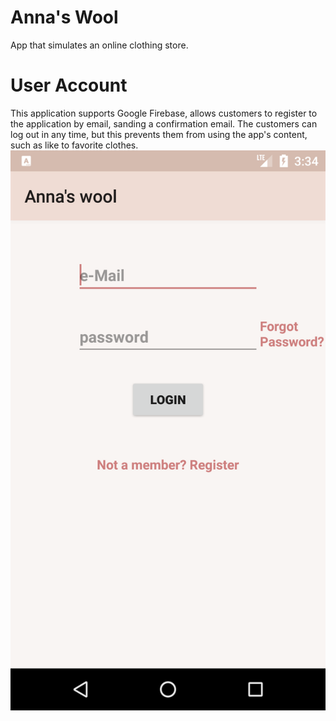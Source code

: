 # Anna's Wool
App that simulates an online clothing store. 

# User Account
This application supports Google Firebase, allows customers to register to the application by email, sanding a confirmation email.
The customers can log out in any time, but this prevents them from using the app's content, such as like to favorite clothes.
<img src ="images/Screenshot_1555256070.png" >

